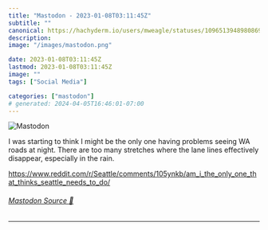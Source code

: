 ```yaml
---
title: "Mastodon - 2023-01-08T03:11:45Z"
subtitle: ""
canonical: https://hachyderm.io/users/mweagle/statuses/109651394898086930
description:
image: "/images/mastodon.png"

date: 2023-01-08T03:11:45Z
lastmod: 2023-01-08T03:11:45Z
image: ""
tags: ["Social Media"]

categories: ["mastodon"]
# generated: 2024-04-05T16:46:01-07:00
---
```

![Mastodon](/images/mastodon.png)

<p>I was starting to think I might be the only one having problems seeing WA roads at night. There are too many stretches where the lane lines effectively disappear, especially in the rain. </p><p><a href="https://www.reddit.com/r/Seattle/comments/105ynkb/am_i_the_only_one_that_thinks_seattle_needs_to_do/" target="_blank" rel="nofollow noopener noreferrer" translate="no"><span class="invisible">https://www.</span><span class="ellipsis">reddit.com/r/Seattle/comments/</span><span class="invisible">105ynkb/am_i_the_only_one_that_thinks_seattle_needs_to_do/</span></a></p>


###### [Mastodon Source 🐘](https://hachyderm.io/@mweagle/109651394898086930)

___
